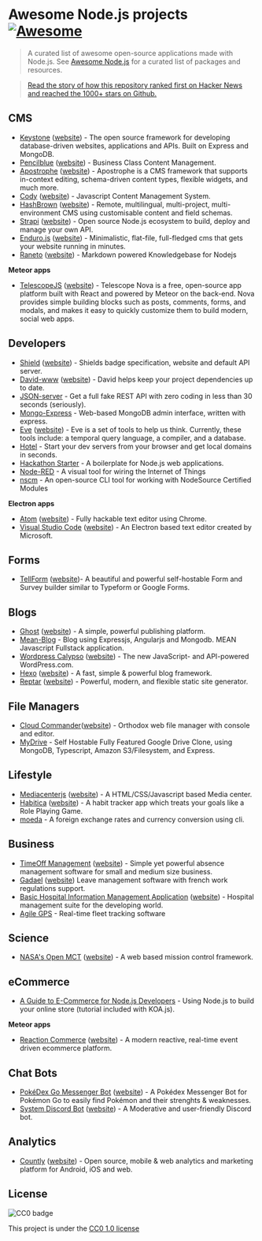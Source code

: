 # Awesome Node.js projects [![Awesome](https://cdn.rawgit.com/sindresorhus/awesome/d7305f38d29fed78fa85652e3a63e154dd8e8829/media/badge.svg)](https://github.com/sindresorhus/awesome)

> A curated list of awesome open-source applications made with Node.js. See [Awesome Node.js](https://github.com/sindresorhus/awesome-nodejs)
> for a curated list of packages and resources.

> [Read the story of how this repository ranked first on Hacker News and reached the 1000+ stars on Github.](https://medium.com/@vdeturckheim/the-story-of-how-i-got-first-place-on-hacker-news-and-got-1000-stars-on-github-9dc9e63ef829#.1v4b51fvs)

## CMS

- [Keystone](https://github.com/keystonejs/keystone) ([website](http://keystonejs.com/)) - The open source framework for developing database-driven websites, applications and APIs. Built on Express and MongoDB.
- [Pencilblue](https://github.com/pencilblue/pencilblue) ([website](https://pencilblue.org/)) - Business Class Content Management.
- [Apostrophe](https://github.com/punkave/apostrophe) ([website](http://apostrophecms.org/)) - Apostrophe is a CMS framework that supports in-context editing, schema-driven content types, flexible widgets, and much more.
- [Cody](https://github.com/jcoppieters/cody/) ([website](http://cody-cms.org/en/)) - Javascript Content Management System.
- [HashBrown](https://github.com/Putaitu/hashbrown-cms/) ([website](http://hashbrown.rocks/)) - Remote, multilingual, multi-project, multi-environment CMS using customisable content and field schemas.
- [Strapi](https://github.com/strapi/strapi) ([website](http://strapi.io)) - Open source Node.js ecosystem to build, deploy and manage your own API.
- [Enduro.js](https://github.com/Gottwik/enduro) ([website](http://endurojs.com)) - Minimalistic, flat-file, full-fledged cms that gets your website running in minutes.
- [Raneto](https://github.com/gilbitron/Raneto) ([website](http://raneto.com/)) - Markdown powered Knowledgebase for Nodejs

**Meteor apps**

- [TelescopeJS](https://github.com/TelescopeJS/Telescope) ([website](http://www.telescopeapp.org)) - Telescope Nova is a free, open-source app platform built with React and powered by Meteor on the back-end. Nova provides simple building blocks such as posts, comments, forms, and modals, and makes it easy to quickly customize them to build modern, social web apps.

## Developers

- [Shield](https://github.com/badges/shields) ([website](http://shields.io/)) - Shields badge specification, website and default API server.
- [David-www](https://github.com/alanshaw/david-www) ([website](https://david-dm.org/)) - David helps keep your project dependencies up to date.
- [JSON-server](https://github.com/typicode/json-server) - Get a full fake REST API with zero coding in less than 30 seconds (seriously).
- [Mongo-Express](https://github.com/mongo-express/mongo-express) - Web-based MongoDB admin interface, written with express.
- [Eve](https://github.com/witheve/Eve) ([website](http://witheve.com/)) - Eve is a set of tools to help us think. Currently, these tools include: a temporal query language, a compiler, and a database.
- [Hotel](https://github.com/typicode/hotel) - Start your dev servers from your browser and get local domains in seconds.
- [Hackathon Starter](https://github.com/sahat/hackathon-starter) - A boilerplate for Node.js web applications.
- [Node-RED](https://github.com/node-red/node-red) - A visual tool for wiring the Internet of Things
- [nscm](https://github.com/nodesource/nscm) - An open-source CLI tool for working with NodeSource Certified Modules

**Electron apps**

- [Atom](https://github.com/atom/atom) ([website](https://atom.io/)) - Fully hackable text editor using Chrome.
- [Visual Studio Code](https://github.com/Microsoft/vscode) ([website](https://code.visualstudio.com/)) - An Electron based text editor created by Microsoft.

## Forms

- [TellForm](https://github.com/whitef0x0/tellform) ([website](https://tellform.com))- A beautiful and powerful self-hostable Form and Survey builder similar to Typeform or Google Forms.

## Blogs

- [Ghost](https://github.com/TryGhost/Ghost) ([website](https://ghost.org/)) - A simple, powerful publishing platform.
- [Mean-Blog](https://github.com/DimitriMikadze/Mean-Blog) - Blog using Expressjs, Angularjs and Mongodb. MEAN Javascript Fullstack application.
- [Wordpress Calypso](https://github.com/Automattic/wp-calypso) ([website](https://developer.wordpress.com/calypso/)) - The new JavaScript- and API-powered WordPress.com.
- [Hexo](https://github.com/hexojs/hexo) ([website](https://hexo.io/)) - A fast, simple & powerful blog framework.
- [Reptar](https://github.com/reptar/reptar) ([website](http://reptar.github.io/)) - Powerful, modern, and flexible static site generator.

## File Managers

- [Cloud Commander](https://github.com/coderaiser/cloudcmd)([website](https://cloudcmd.io)) - Orthodox web file manager with console and editor.
- [MyDrive](https://github.com/subnub/myDrive) - Self Hostable Fully Featured Google Drive Clone, using MongoDB, Typescript, Amazon S3/Filesystem, and Express.

## Lifestyle

- [Mediacenterjs](https://github.com/jansmolders86/mediacenterjs) ([website](http://mediacenterjs.com/)) - A HTML/CSS/Javascript based Media center.
- [Habitica](https://github.com/HabitRPG/habitica) ([website](https://habitica.com/static/front)) - A habit tracker app which treats your goals like a Role Playing Game.
- [moeda](https://github.com/thompsonemerson/moeda) - A foreign exchange rates and currency conversion using cli.

## Business

- [TimeOff Management](https://github.com/timeoff-management/application) ([website](http://timeoff.management/)) - Simple yet powerful absence management software for small and medium size business.
- [Gadael](https://github.com/gadael/gadael) ([website](http://www.gadael.org)) Leave management software with french work regulations support.
- [Basic Hospital Information Management Application](https://github.com/IMA-WorldHealth/bhima-2.X) ([website](https://bhi.ma/)) - Hospital management suite for the developing world.
- [Agile GPS](https://github.com/llambda/agilegps) - Real-time fleet tracking software

## Science

- [NASA's Open MCT](https://github.com/nasa/openmct) ([website](https://nasa.github.io/openmct/)) - A web based mission control framework.

## eCommerce

- [A Guide to E-Commerce for Node.js Developers](https://snipcart.com/blog/node-js-ecommerce-koa-js-tutorial) - Using Node.js to build your online store (tutorial included with KOA.js).

**Meteor apps**

- [Reaction Commerce](https://github.com/reactioncommerce/reaction) ([website](https://reactioncommerce.com/)) - A modern reactive, real-time event driven ecommerce platform.

## Chat Bots

- [PokéDex Go Messenger Bot](https://github.com/zwacky/pokedex-go) ([website](https://www.facebook.com/PokedexGo/)) - A Pokédex Messenger Bot for Pokémon Go to easily find Pokémon and their strenghts & weaknesses.
- [System Discord Bot](https://github.com/shiigehiro/System) ([website](https://shiigehiro.github.io/system)) - A Moderative and user-friendly Discord bot.

## Analytics

- [Countly](https://github.com/countly/countly-server) ([website](http://count.ly)) - Open source, mobile & web analytics and marketing platform for Android, iOS and web.

## License

![CC0 badge](https://upload.wikimedia.org/wikipedia/commons/f/f9/CC-Zero-badge.svg)

This project is under the [CC0 1.0 license](https://creativecommons.org/publicdomain/zero/1.0/)
